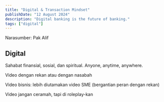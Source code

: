 ```yaml
---
title: "Digital & Transaction Mindset"
publishDate: "12 August 2024"
description: "Digital banking is the future of banking."
tags: ["digital"]
---
```


Narasumber: Pak Alif

## Digital

Sahabat finansial, sosial, dan spiritual. Anyone, anytime, anywhere.


Video dengan rekan atau dengan nasabah

Video bisnis: lebih diutamakan video SME (bergantian peran dengan rekan)

Video jangan ceramah, tapi di roleplay-kan



